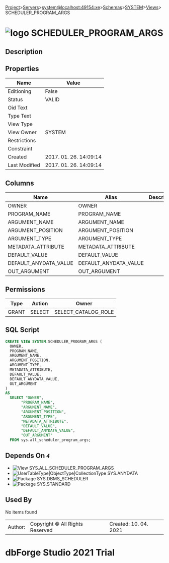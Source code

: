 [Project](../../../../../startpage.md)>[Servers](../../../../Servers.md)>[system@localhost:49154:xe](../../../system@localhost_49154_xe.md)>[Schemas](../../Databases.md)>[SYSTEM](../SYSTEM.md)>[Views](Views.md)>SCHEDULER_PROGRAM_ARGS


# ![logo](../../../../../Images/view64.svg) SCHEDULER_PROGRAM_ARGS

## <a name="#Description"></a>Description
> 
## <a name="#Properties"></a>Properties
|Name|Value|
|---|---|
|Editioning|False|
|Status|VALID|
|Oid Text||
|Type Text||
|View Type||
|View Owner|SYSTEM|
|Restrictions||
|Constraint||
|Created|2017. 01. 26. 14:09:14|
|Last Modified|2017. 01. 26. 14:09:14|


## <a name="#Columns"></a>Columns
|Name|Alias|Description|
|---|---|---|
|OWNER|OWNER||
|PROGRAM_NAME|PROGRAM_NAME||
|ARGUMENT_NAME|ARGUMENT_NAME||
|ARGUMENT_POSITION|ARGUMENT_POSITION||
|ARGUMENT_TYPE|ARGUMENT_TYPE||
|METADATA_ATTRIBUTE|METADATA_ATTRIBUTE||
|DEFAULT_VALUE|DEFAULT_VALUE||
|DEFAULT_ANYDATA_VALUE|DEFAULT_ANYDATA_VALUE||
|OUT_ARGUMENT|OUT_ARGUMENT||

## <a name="#Permissions"></a>Permissions
|Type|Action|Owner|
|---|---|---|
|GRANT|SELECT|SELECT_CATALOG_ROLE|

## <a name="#SqlScript"></a>SQL Script
```SQL
CREATE VIEW SYSTEM.SCHEDULER_PROGRAM_ARGS (
  OWNER,
  PROGRAM_NAME,
  ARGUMENT_NAME,
  ARGUMENT_POSITION,
  ARGUMENT_TYPE,
  METADATA_ATTRIBUTE,
  DEFAULT_VALUE,
  DEFAULT_ANYDATA_VALUE,
  OUT_ARGUMENT
)
AS
  SELECT "OWNER",
       "PROGRAM_NAME",
       "ARGUMENT_NAME",
       "ARGUMENT_POSITION",
       "ARGUMENT_TYPE",
       "METADATA_ATTRIBUTE",
       "DEFAULT_VALUE",
       "DEFAULT_ANYDATA_VALUE",
       "OUT_ARGUMENT"
  FROM sys.all_scheduler_program_args;
```

## <a name="#DependsOn"></a>Depends On _`4`_
- ![View](../../../../../Images/view.svg) SYS.ALL_SCHEDULER_PROGRAM_ARGS
- ![UserTableType|ObjectType|CollectionType](../../../../../Images/folder.svg) SYS.ANYDATA
- ![Package](../../../../../Images/package.svg) SYS.DBMS_SCHEDULER
- ![Package](../../../../../Images/package.svg) SYS.STANDARD


## <a name="#UsedBy"></a>Used By
No items found

||||
|---|---|---|
|Author: |Copyright © All Rights Reserved|Created: 10. 04. 2021|
# dbForge Studio 2021 Trial
